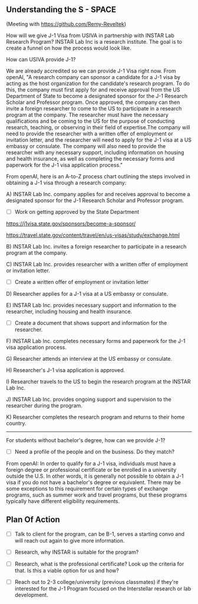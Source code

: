 ## Understanding the S - SPACE 

(Meeting with https://github.com/Remy-Reveltek)

How will we give J-1 Visa from USIVA in partnership with INSTAR Lab Research Program? 
INSTAR Lab Inc is a research institute.
The goal is to create a funnel on how the process would look like.

How can USIVA provide J-1? 

We are already accredited so we can provide J-1 Visa right now.
From openAI, "A research company can sponsor a candidate for a J-1 visa by acting as the host organization for the candidate's research program. To do this, the company must first apply for and receive approval from the US Department of State to become a designated sponsor for the J-1 Research Scholar and Professor program. Once approved, the company can then invite a foreign researcher to come to the US to participate in a research program at the company. The researcher must have the necessary qualifications and be coming to the US for the purpose of conducting research, teaching, or observing in their field of expertise.The company will need to provide the researcher with a written offer of employment or invitation letter, and the researcher will need to apply for the J-1 visa at a US embassy or consulate. The company will also need to provide the researcher with any necessary support, including information on housing and health insurance, as well as completing the necessary forms and paperwork for the J-1 visa application process."

From openAI, here is an A-to-Z process chart outlining the steps involved in obtaining a J-1 visa through a research company:

A) INSTAR Lab Inc. company applies for and receives approval to become a designated sponsor for the J-1 Research Scholar and Professor program.

- [ ] Work on getting approved by the State Department

https://j1visa.state.gov/sponsors/become-a-sponsor/

https://travel.state.gov/content/travel/en/us-visas/study/exchange.html

B) INSTAR Lab Inc. invites a foreign researcher to participate in a research program at the company.

C) INSTAR Lab Inc. provides researcher with a written offer of employment or invitation letter.

- [ ] Create a written offer of employment or invitation letter

D) Researcher applies for a J-1 visa at a US embassy or consulate.

E) INSTAR Lab Inc. provides necessary support and information to the researcher, including housing and health insurance.

- [ ] Create a document that shows support and information for the researcher.

F) INSTAR Lab Inc. completes necessary forms and paperwork for the J-1 visa application process.

G) Researcher attends an interview at the US embassy or consulate.

H) Researcher's J-1 visa application is approved.

I) Researcher travels to the US to begin the research program at the INSTAR Lab Inc.

J) INSTAR Lab Inc. provides ongoing support and supervision to the researcher during the program.

K) Researcher completes the research program and returns to their home country.

<hr>

For students without bachelor's degree, how can we provide J-1? 

- [ ] Need a profile of the people and on the business. Do they match?

From openAI: In order to qualify for a J-1 visa, individuals must have a foreign degree or professional certificate or be enrolled in a university outside the U.S. In other words, it is generally not possible to obtain a J-1 visa if you do not have a bachelor's degree or equivalent. There may be some exceptions to this requirement for certain types of exchange programs, such as summer work and travel programs, but these programs typically have different eligibility requirements.

## Plan Of Action

- [ ] Talk to client for the program, can be B-1, serves a starting convo and will reach out again to give more information.

- [ ] Research, why INSTAR is suitable for the program?

- [ ] Research, what is the professional certificate? Look up the criteria for that. Is this a viable option for us and how?

- [ ] Reach out to 2-3 college/university (previous classmates) if they're interested for the J-1 Program focused on the Interstellar research or lab development.
